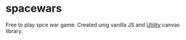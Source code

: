 # spacewars

Free to play spce war game.
Created unig vanilla JS and <a href='https://github.com/0-harshit-0/Utility-HTML5Canvas'>Utility</a> canvas library.

